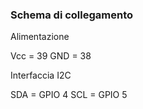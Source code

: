 ### Schema di collegamento 

Alimentazione

Vcc = 39 
GND = 38

Interfaccia I2C

SDA = GPIO 4
SCL = GPIO 5
